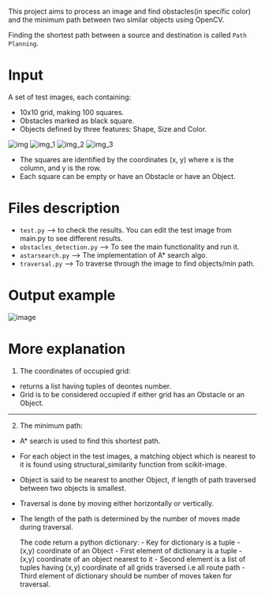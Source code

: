 This project aims to process an image and find obstacles(in specific color) and the minimum path between two similar objects using OpenCV.

Finding the shortest path between a source and destination is called `Path Planning`.

# Input
A set of test images, each containing:
- 10x10 grid, making 100 squares.
- Obstacles marked as black square.
- Objects defined by three features: Shape, Size and Color.

![img](https://user-images.githubusercontent.com/91827137/183492192-9f911626-50d7-46b4-962f-2dcac73c527e.png)
![img_1](https://user-images.githubusercontent.com/91827137/183492304-eecd8301-12d4-40cd-8a1d-94bc6474490e.png)
![img_2](https://user-images.githubusercontent.com/91827137/183492316-9dc91be2-6b48-4217-af82-347161bb57cd.png)
![img_3](https://user-images.githubusercontent.com/91827137/183492353-45abc65e-621b-4113-a167-7bea172df6f8.png)

- The squares are identified by the coordinates (x, y) where x is the column, and y is the row.
- Each square can be empty or have an Obstacle or have an Object.

# Files description
- `test.py` --> to check the results. You can edit the test image from main.py to see different results.
- `obstacles_detection.py` --> To see the main functionality and run it. 
- `astarsearch.py` --> The implementation of A* search algo.
- `traversal.py` --> To traverse through the image to find objects/min path.

# Output example
![image](https://user-images.githubusercontent.com/91827137/183494879-32e1f438-14fc-4dc8-9a99-c4ada329301f.png)

# More explanation
1. The coordinates of occupied grid: 
- returns a list having tuples of deontes number.
-  Grid is to be considered occupied if either grid has an Obstacle or an Object.
------------------------------------------------------------------------------------
2. The minimum path:
- A* search is used to find this shortest path.
- For each object in the test images, a matching object which is nearest to it is found using structural_similarity function from scikit-image.
- Object is said to be nearest to another Object, if length of path traversed between two objects is smallest.
- Traversal is done by moving either horizontally or vertically.
- The length of the path is determined by the number of moves made during traversal.

    The code return a python dictionary:
       - Key for dictionary is a tuple - (x,y) coordinate of an Object
       - First element of dictionary is a tuple - (x,y) coordinate of an object nearest to it
       - Second element is a list of tuples having (x,y) coordinate of all grids traversed i.e all route path
       - Third element of dictionary should be number of moves taken for traversal.
